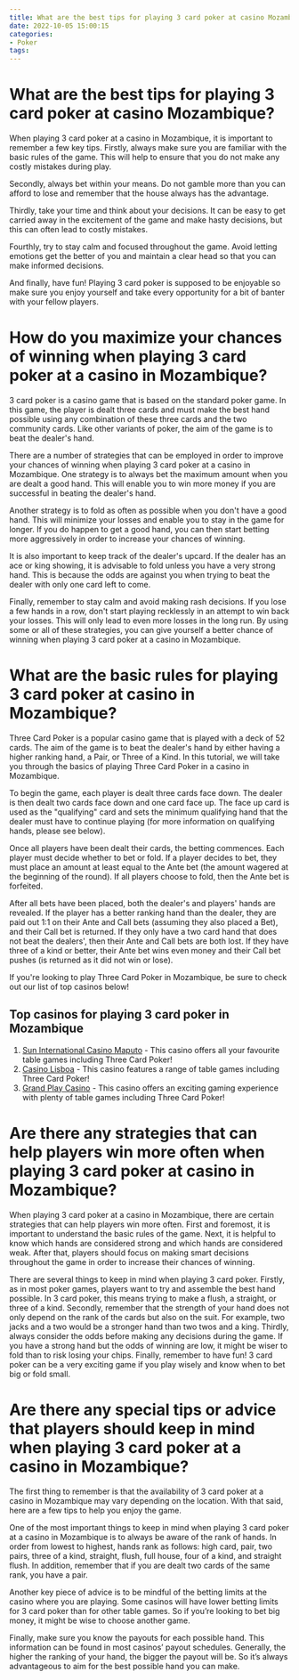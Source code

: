 ```yaml
---
title: What are the best tips for playing 3 card poker at casino Mozambique
date: 2022-10-05 15:00:15
categories:
- Poker
tags:
---
```



#  What are the best tips for playing 3 card poker at casino Mozambique?

When playing 3 card poker at a casino in Mozambique, it is important to remember a few key tips. Firstly, always make sure you are familiar with the basic rules of the game. This will help to ensure that you do not make any costly mistakes during play.

Secondly, always bet within your means. Do not gamble more than you can afford to lose and remember that the house always has the advantage.

Thirdly, take your time and think about your decisions. It can be easy to get carried away in the excitement of the game and make hasty decisions, but this can often lead to costly mistakes.

Fourthly, try to stay calm and focused throughout the game. Avoid letting emotions get the better of you and maintain a clear head so that you can make informed decisions.

And finally, have fun! Playing 3 card poker is supposed to be enjoyable so make sure you enjoy yourself and take every opportunity for a bit of banter with your fellow players.

#  How do you maximize your chances of winning when playing 3 card poker at a casino in Mozambique?

3 card poker is a casino game that is based on the standard poker game. In this game, the player is dealt three cards and must make the best hand possible using any combination of these three cards and the two community cards. Like other variants of poker, the aim of the game is to beat the dealer's hand.

There are a number of strategies that can be employed in order to improve your chances of winning when playing 3 card poker at a casino in Mozambique. One strategy is to always bet the maximum amount when you are dealt a good hand. This will enable you to win more money if you are successful in beating the dealer's hand.

Another strategy is to fold as often as possible when you don't have a good hand. This will minimize your losses and enable you to stay in the game for longer. If you do happen to get a good hand, you can then start betting more aggressively in order to increase your chances of winning.

It is also important to keep track of the dealer's upcard. If the dealer has an ace or king showing, it is advisable to fold unless you have a very strong hand. This is because the odds are against you when trying to beat the dealer with only one card left to come.

Finally, remember to stay calm and avoid making rash decisions. If you lose a few hands in a row, don't start playing recklessly in an attempt to win back your losses. This will only lead to even more losses in the long run. By using some or all of these strategies, you can give yourself a better chance of winning when playing 3 card poker at a casino in Mozambique.

#  What are the basic rules for playing 3 card poker at casino in Mozambique?

Three Card Poker is a popular casino game that is played with a deck of 52 cards. The aim of the game is to beat the dealer's hand by either having a higher ranking hand, a Pair, or Three of a Kind. In this tutorial, we will take you through the basics of playing Three Card Poker in a casino in Mozambique.

To begin the game, each player is dealt three cards face down. The dealer is then dealt two cards face down and one card face up. The face up card is used as the "qualifying" card and sets the minimum qualifying hand that the dealer must have to continue playing (for more information on qualifying hands, please see below).

Once all players have been dealt their cards, the betting commences. Each player must decide whether to bet or fold. If a player decides to bet, they must place an amount at least equal to the Ante bet (the amount wagered at the beginning of the round). If all players choose to fold, then the Ante bet is forfeited.

After all bets have been placed, both the dealer's and players' hands are revealed. If the player has a better ranking hand than the dealer, they are paid out 1:1 on their Ante and Call bets (assuming they also placed a Bet), and their Call bet is returned. If they only have a two card hand that does not beat the dealers', then their Ante and Call bets are both lost. If they have three of a kind or better, their Ante bet wins even money and their Call bet pushes (is returned as it did not win or lose).

If you're looking to play Three Card Poker in Mozambique, be sure to check out our list of top casinos below!

## Top casinos for playing 3 card poker in Mozambique

1) [Sun International Casino Maputo](https://www.suninternational.com/casinos/maputo/) - This casino offers all your favourite table games including Three Card Poker!
2) [Casino Lisboa](https://www.casinolisboa.com/) - This casino features a range of table games including Three Card Poker! 
3) [Grand Play Casino](https://www.grandplaycasino.com/) - This casino offers an exciting gaming experience with plenty of table games including Three Card Poker!

#  Are there any strategies that can help players win more often when playing 3 card poker at casino in Mozambique?

When playing 3 card poker at a casino in Mozambique, there are certain strategies that can help players win more often. First and foremost, it is important to understand the basic rules of the game. Next, it is helpful to know which hands are considered strong and which hands are considered weak. After that, players should focus on making smart decisions throughout the game in order to increase their chances of winning.

There are several things to keep in mind when playing 3 card poker. Firstly, as in most poker games, players want to try and assemble the best hand possible. In 3 card poker, this means trying to make a flush, a straight, or three of a kind. Secondly, remember that the strength of your hand does not only depend on the rank of the cards but also on the suit. For example, two jacks and a two would be a stronger hand than two twos and a king. Thirdly, always consider the odds before making any decisions during the game. If you have a strong hand but the odds of winning are low, it might be wiser to fold than to risk losing your chips. Finally, remember to have fun! 3 card poker can be a very exciting game if you play wisely and know when to bet big or fold small.

#  Are there any special tips or advice that players should keep in mind when playing 3 card poker at a casino in Mozambique?

The first thing to remember is that the availability of 3 card poker at a casino in Mozambique may vary depending on the location. With that said, here are a few tips to help you enjoy the game.

One of the most important things to keep in mind when playing 3 card poker at a casino in Mozambique is to always be aware of the rank of hands. In order from lowest to highest, hands rank as follows: high card, pair, two pairs, three of a kind, straight, flush, full house, four of a kind, and straight flush. In addition, remember that if you are dealt two cards of the same rank, you have a pair.

Another key piece of advice is to be mindful of the betting limits at the casino where you are playing. Some casinos will have lower betting limits for 3 card poker than for other table games. So if you’re looking to bet big money, it might be wise to choose another game.

Finally, make sure you know the payouts for each possible hand. This information can be found in most casinos’ payout schedules. Generally, the higher the ranking of your hand, the bigger the payout will be. So it’s always advantageous to aim for the best possible hand you can make.